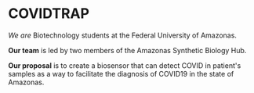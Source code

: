 # COVIDTRAP
  
  _We are_ Biotechnology students at the Federal University of Amazonas. 
  
  **Our team** is led by two members of the Amazonas Synthetic Biology Hub.  
  
  **Our proposal** is to create a biosensor that can detect COVID in patient's samples as a way to facilitate the diagnosis of COVID19 in the state of Amazonas.
